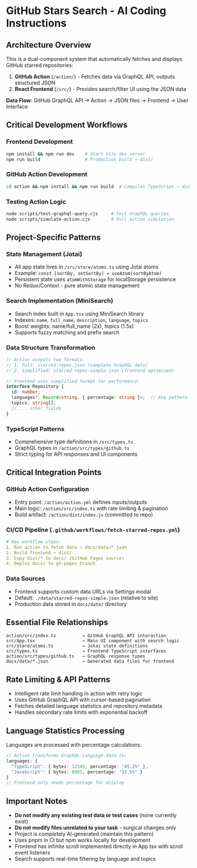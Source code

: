 # GitHub Stars Search - AI Coding Instructions

## Architecture Overview

This is a dual-component system that automatically fetches and displays GitHub starred repositories:

1. **GitHub Action** (`/action/`) - Fetches data via GraphQL API, outputs structured JSON
2. **React Frontend** (`/src/`) - Provides search/filter UI using the JSON data

**Data Flow**: GitHub GraphQL API → Action → JSON files → Frontend → User Interface

## Critical Development Workflows

### Frontend Development
```bash
npm install && npm run dev    # Start Vite dev server
npm run build                 # Production build → dist/
```

### GitHub Action Development  
```bash
cd action && npm install && npm run build  # Compiles TypeScript → dist/index.js using ncc
```

### Testing Action Logic
```bash
node scripts/test-graphql-query.cjs     # Test GraphQL queries
node scripts/simulate-action.cjs        # Full action simulation
```

## Project-Specific Patterns

### State Management (Jotai)
- All app state lives in `/src/store/atoms.ts` using Jotai atoms
- Example: `const [sortBy, setSortBy] = useAtom(sortByAtom)`
- Persistent state uses `atomWithStorage` for localStorage persistence
- No Redux/Context - pure atomic state management

### Search Implementation (MiniSearch)
- Search index built in `App.tsx` using MiniSearch library
- Indexes: `name`, `full_name`, `description`, `language`, `topics`
- Boost weights: name/full_name (2x), topics (1.5x)
- Supports fuzzy matching and prefix search

### Data Structure Transformation
```typescript
// Action outputs two formats:
// 1. Full: starred-repos.json (complete GraphQL data)
// 2. Simplified: starred-repos-simple.json (frontend optimized)

// Frontend uses simplified format for performance:
interface Repository {
  id: number;
  languages?: Record<string, { percentage: string }>;  // Key pattern
  topics: string[];
  // ... other fields
}
```

### TypeScript Patterns
- Comprehensive type definitions in `/src/types.ts`
- GraphQL types in `/action/src/types/github.ts`
- Strict typing for API responses and UI components

## Critical Integration Points

### GitHub Action Configuration
- Entry point: `/action/action.yml` defines inputs/outputs
- Main logic: `/action/src/index.ts` with rate limiting & pagination
- Build artifact: `/action/dist/index.js` (committed to repo)

### CI/CD Pipeline (`.github/workflows/fetch-starred-repos.yml`)
```yaml
# Key workflow steps:
1. Run action to fetch data → docs/data/*.json
2. Build frontend → dist/
3. Copy dist/* to docs/ (GitHub Pages source)
4. Deploy docs/ to gh-pages branch
```

### Data Sources
- Frontend supports custom data URLs via Settings modal
- Default: `./data/starred-repos-simple.json` (relative to site)
- Production data stored in `docs/data/` directory

## Essential File Relationships

```
action/src/index.ts          → GitHub GraphQL API interaction
src/App.tsx                  → Main UI component with search logic  
src/store/atoms.ts           → Jotai state definitions
src/types.ts                 → Frontend TypeScript interfaces
action/src/types/github.ts   → GraphQL response types
docs/data/*.json             → Generated data files for frontend
```

## Rate Limiting & API Patterns

- Intelligent rate limit handling in action with retry logic
- Uses GitHub GraphQL API with cursor-based pagination
- Fetches detailed language statistics and repository metadata
- Handles secondary rate limits with exponential backoff

## Language Statistics Processing

Languages are processed with percentage calculations:
```typescript
// Action transforms GraphQL language data to:
languages: {
  "TypeScript": { bytes: 12345, percentage: "45.2%" },
  "JavaScript": { bytes: 8901, percentage: "32.5%" }
}
// Frontend only needs percentage for display
```

## Important Notes

- **Do not modify any existing test data or test cases** (none currently exist)
- **Do not modify files unrelated to your task** - surgical changes only
- Project is completely AI-generated (maintain this pattern)
- Uses pnpm in CI but npm works locally for development
- Frontend has infinite scroll implemented directly in App.tsx with scroll event listeners
- Search supports real-time filtering by language and topics